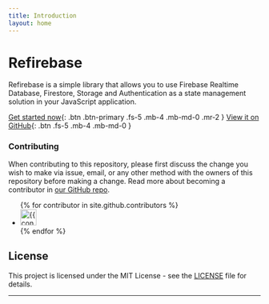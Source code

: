 ```yaml
---
title: Introduction
layout: home
---
```


# Refirebase

Refirebase is a simple library that allows you to use Firebase Realtime Database, Firestore, Storage and Authentication as a state management solution in your JavaScript application.

[Get started now](#getting-started){: .btn .btn-primary .fs-5 .mb-4 .mb-md-0 .mr-2 }
[View it on GitHub][Refirebase Repository]{: .btn .fs-5 .mb-4 .mb-md-0 }

### Contributing

When contributing to this repository, please first discuss the change you wish to make via issue, email, or any other method with the owners of this repository before making a change. Read more about becoming a contributor in [our GitHub repo](https://github.com/refirebase/refirebase#contributing).

<ul class="list-style-none">
{% for contributor in site.github.contributors %}
  <li class="d-inline-block mr-1">
     <a href="{{ contributor.html_url }}"><img src="{{ contributor.avatar_url }}" width="32" height="32" alt="{{ contributor.login }}"></a>
  </li>
{% endfor %}
</ul>

## License

This project is licensed under the MIT License - see the [LICENSE](LICENSE) file for details.

---

[Refirebase Repository]: https://github.com/refirebase/refirebase
